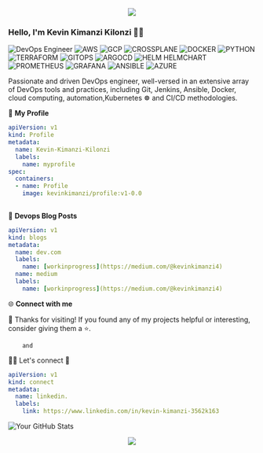 <div style="text-align: center;">
  <img src="https://capsule-render.vercel.app/api?type=waving&color=738678&height=80&section=footer">
</div>

### Hello, I'm Kevin Kimanzi Kilonzi 👋👋

![DevOps Engineer](https://img.shields.io/badge/DevOps-Engineer-blueviolet)
![AWS](https://img.shields.io/badge/AWS-blueviolet)
![GCP](https://img.shields.io/badge/GCP-blueviolet)
![CROSSPLANE](https://img.shields.io/badge/CROSSPLANE-blueviolet)
![DOCKER](https://img.shields.io/badge/DOCKER-blueviolet)
![PYTHON](https://img.shields.io/badge/PYTHON-blueviolet)
![TERRAFORM](https://img.shields.io/badge/TERRAFORM-blueviolet)
![GITOPS](https://img.shields.io/badge/GITOPS-blueviolet)
![ARGOCD](https://img.shields.io/badge/ARGO-CD-blueviolet)
![HELM HELMCHART](https://img.shields.io/badge/HELM-HELMCHART-blueviolet)
![PROMETHEUS](https://img.shields.io/badge/PROMETHEUS-blueviolet)
![GRAFANA](https://img.shields.io/badge/GRAFANA-blueviolet)
![ANSIBLE](https://img.shields.io/badge/ANSIBLE-blueviolet)
![AZURE](https://img.shields.io/badge/AZURE-blueviolet)


Passionate and driven DevOps engineer, well-versed in an extensive array of DevOps tools and practices, including Git, Jenkins, Ansible, Docker, cloud computing, automation,Kubernetes ☸ and CI/CD methodologies.

👤 **My Profile**
```yaml
apiVersion: v1
kind: Profile
metadata:
  name: Kevin-Kimanzi-Kilonzi 
  labels:
    name: myprofile
spec:
  containers:
  - name: Profile
    image: kevinkimanzi/profile:v1-0.0
    
```

📝 **Devops Blog Posts**
```yaml
apiVersion: v1
kind: blogs
metadata:
  name: dev.com
  labels:
    name: [workinprogress](https://medium.com/@kevinkimanzi4)
  name: medium
  labels:
    name: [workinprogress](https://medium.com/@kevinkimanzi4)
```

🌐 **Connect with me**

🌟 Thanks for visiting! If you found any of my projects helpful or interesting, consider giving them a ⭐️.

        and
 
🔗🤝 Let's connect 🤗
```yaml
apiVersion: v1
kind: connect
metadata:
  name: linkedin.
  labels:
    link: https://www.linkedin.com/in/kevin-kimanzi-3562k163

```
![Your GitHub Stats](https://github-readme-stats.vercel.app/api?username=kevinkimanzi&show_icons=true&theme=algolia)

<div style="text-align: center;">
  <img src="https://capsule-render.vercel.app/api?type=waving&color=738678&height=80&section=footer">
</div>


